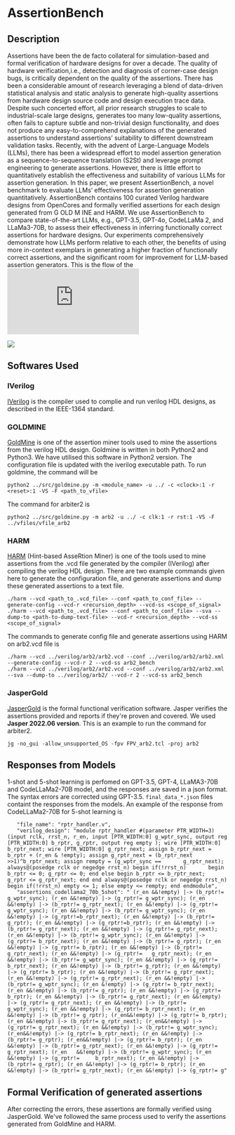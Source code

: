#  AssertionBench

## Description

Assertions have been the de facto collateral for simulation-based and    formal verification of hardware designs for over a decade. The    quality of hardware verification,i.e., detection and diagnosis of    corner-case design bugs, is critically dependent on the quality of    the assertions. There has been a considerable amount of research    leveraging a blend of data-driven statistical analysis and static    analysis to generate high-quality assertions from hardware design    source code and design execution trace data. Despite such concerted    effort, all prior research struggles to scale to industrial-scale    large designs, generates too many low-quality assertions, often fails    to capture subtle and non-trivial design functionality, and does not    produce any easy-to-comprehend explanations of the generated    assertions to understand assertions’ suitability to different    downstream validation tasks. Recently, with the advent of    Large-Language Models (LLMs), there has been a widespread effort to    model assertion generation as a sequence-to-sequence translation    (S2St) and leverage prompt engineering to generate assertions.    However, there is little effort to quantitatively establish the    effectiveness and suitability of various LLMs for assertion    generation. In this paper, we present AssertionBench, a novel    benchmark to evaluate LLMs’ effectiveness for assertion generation    quantitatively. AssertionBench contains 100 curated Verilog hardware    designs from OpenCores and formally verified assertions for each    design generated from G OLD M INE and HARM. We use AssertionBench to    compare state-of-the-art LLMs, e.g., GPT-3.5, GPT-4o, CodeLLaMa 2,    and LLaMa3-70B, to assess their effectiveness in inferring    functionally correct assertions for hardware designs. Our experiments    comprehensively demonstrate how LLMs perform relative to each other,    the benefits of using more in-context exemplars in generating a    higher fraction of functionally correct assertions, and the    significant room for improvement for LLM-based assertion generators.
This is the flow of the ![flow](https://github.com/achieve-lab/assertion_data_for_LLM/blob/main/AssertionBench_Eval.pdf)


<img class="center-block" src="https://github.com/achieve-lab/assertion_data_for_LLM/blob/main/AssertionBench_Eval_page.jpg"></img>

## Softwares Used

### IVerilog
[IVerilog](https://github.com/steveicarus/iverilog) is the compiler used to complie and run verilog HDL designs, as described in the IEEE-1364 standard. 
 
### GOLDMINE
[GoldMine](https://bitbucket.org/debjitp/goldminer/src/master/) is one of the assertion miner tools used to mine the assertions from the verilog HDL design. Goldmine is written in both Python2 and Python3. We have utilised this software in Python2 version. The configuration file is updated with the iverilog executable path. To run goldmine, the command will be

    python2 ../src/goldmine.py -m <module_name> -u ../ -c <clock>:1 -r <reset>:1 -VS -F <path_to_vfile>

The command for arbiter2 is

    python2 ../src/goldmine.py -m arb2 -u ../ -c clk:1 -r rst:1 -VS -F ../vfiles/vfile_arb2

### HARM

[HARM](https://github.com/SamueleGerminiani/harm/tree/main) (Hint-based AsseRtion Miner) is one of the tools used to mine assertions from the .vcd file generated by the compiler (IVerilog) after compiling the verilog HDL design. There are two example commands given here to generate the configuration file, and generate assertions and dump these generated assertions to a text file. 

    ./harm --vcd <path_to_.vcd_file> --conf <path_to_conf_file> --generate-config --vcd-r <recursion_depth> --vcd-ss <scope_of_signal>
    ./harm --vcd <path_to_.vcd_file> --conf <path_to_conf_file> --sva --dump-to <path-to-dump-text-file> --vcd-r <recursion_depth> --vcd-ss <scope_of_signal>
    
 The commands to  generate config file and generate assertions using HARM on arb2.vcd file is

    ./harm --vcd ../verilog/arb2/arb2.vcd --conf ../verilog/arb2/arb2.xml --generate-config --vcd-r 2 --vcd-ss arb2_bench 
    ./harm --vcd ../verilog/arb2/arb2.vcd --conf ../verilog/arb2/arb2.xml --sva --dump-to ../verilog/arb2/ --vcd-r 2 --vcd-ss arb2_bench  

### JasperGold
[JasperGold](https://www.cadence.com/en_US/home/tools/system-design-and-verification/formal-and-static-verification.html) is the formal functional verification software. Jasper verifies the assertions provided and reports if they're proven and covered. We used **Jasper 2022.06 version**.  This is an example to run the command for arbiter2.

    jg -no_gui -allow_unsupported_OS -fpv FPV_arb2.tcl -proj arb2

## Responses from Models
1-shot and 5-shot learning is perfomed on GPT-3.5, GPT-4, LLaMA3-70B and CodeLLaMa2-70B model, and the responses are saved in a json format. The syntax errors are corrected using GPT-3.5. `final_data_*.json` files containt the responses from the models. An example of the response from CodeLLaMa2-70B for 5-shot learning is 

       "file_name": "rptr_handler.v",
       "verilog_design": "module rptr_handler #(parameter PTR_WIDTH=3) (input rclk, rrst_n, r_en, input [PTR_WIDTH:0] g_wptr_sync, output reg [PTR_WIDTH:0] b_rptr, g_rptr, output reg empty ); wire [PTR_WIDTH:0] b_rptr_next; wire [PTR_WIDTH:0] g_rptr_next; assign b_rptr_next = b_rptr + (r_en & !empty); assign g_rptr_next = (b_rptr_next >>1)^b_rptr_next; assign rempty = (g_wptr_sync ==       g_rptr_next); always@(posedge rclk or negedge rrst_n) begin if(!rrst_n)       begin b_rptr <= 0; g_rptr <= 0; end else begin b_rptr <= b_rptr_next;        g_rptr <= g_rptr_next; end end always@(posedge rclk or negedge rrst_n) begin if(!rrst_n) empty <= 1; else empty <= rempty; end endmodule", 
       "assertions_codellama2_70b_5shot": " (r_en &&!empty) |-> (b_rptr!= g_wptr_sync); (r_en &&!empty) |-> (g_rptr!= g_wptr_sync); (r_en &&!empty) |-> (b_rptr!= g_rptr_next); (r_en &&!empty) |-> (g_rptr!= g_wptr_sync); (r_en &&!empty) |-> (b_rptr!= g_wptr_sync); (r_en &&!empty) |-> (g_rptr!=b_rptr_next); (r_en &&!empty) |-> (b_rptr!= g_rptr); (r_en &&!empty) |-> (g_rptr!=b_rptr); (r_en &&!empty) |-> (b_rptr!= g_rptr_next); (r_en &&!empty) |-> (g_rptr!= g_rptr_next); (r_en &&!empty) |-> (b_rptr!= g_wptr_sync); (r_en &&!empty) |-> (g_rptr!= b_rptr_next); (r_en &&!empty) |-> (b_rptr!= g_rptr); (r_en &&!empty) |-> (g_rptr!= b_rptr); (r_en &&!empty) |-> (b_rptr!= g_rptr_next); (r_en &&!empty) |-> (g_rptr!=   g_rptr_next); (r_en &&!empty) |-> (b_rptr!= g_wptr_sync); (r_en &&!empty) |-> (g_rptr!= b_rptr_next); (r_en &&!empty) |-> (b_rptr!= g_rptr); (r_en &&!empty) |-> (g_rptr!= b_rptr); (r_en &&!empty) |-> (b_rptr!= g_rptr_next); (r_en &&!empty) |-> (g_rptr!= g_rptr_next); (r_en &&!empty) |-> (b_rptr!= g_wptr_sync); (r_en &!empty) |-> (g_rptr!= b_rptr_next); (r_en &&!empty) |-> (b_rptr!= g_rptr); (r_en &&!empty) |-> (g_rptr!= b_rptr); (r_en &&!empty) |-> (b_rptr!= g_rptr_next); (r_en &&!empty) |-> (g_rptr!= g_rptr_next); (r_en &&!empty) |-> (b_rptr!= g_wptr_sync); (r_en &&!empty) |-> (g_rptr!= b_rptr_next); (r_en &&!empty) |-> (b_rptr!= g_rptr); (r_en&&!empty) |-> (g_rptr!= b_rptr); (r_en &&!empty) |-> (b_rptr!= g_rptr_next); (r_en&&!empty) |-> (g_rptr!= g_rptr_next); (r_en &&!empty) |-> (b_rptr!= g_wptr_sync); (r_en&&!empty) |-> (g_rptr!= b_rptr_next); (r_en &&!empty) |-> (b_rptr!= g_rptr); (r_en&&!empty) |-> (g_rptr!= b_rptr); (r_en &&!empty) |-> (b_rptr!= g_rptr_next); (r_en &&!empty) |-> (g_rptr!= g_rptr_next); (r_en   &&!empty) |-> (b_rptr!= g_wptr_sync); (r_en &&!empty) |-> (g_rptr!=     b_rptr_next); (r_en &&!empty) |-> (b_rptr!= g_rptr); (r_en &&!empty) |-> (g_rptr!= b_rptr); (r_en &&!empty) |-> (b_rptr!= g_rptr_next); (r_en &&!empty) |-> (g_rptr!= g"


## Formal Verification of generated assertions
After correcting the errors, these assertions are formally verified using JasperGold. We've followed the same process used to verify the assertions generated from GoldMine and HARM. 




<!--stackedit_data:
eyJoaXN0b3J5IjpbMjEwNzIyMDAxMSwtMTMzNjMzMzQ0MCwtMT
UyMjQ1NzE5MCw4NzQzMTMwNzksMTg1ODA4NzUyMSwtMTMwNzY1
MDI5Myw0NDQ0NjQ0NTMsMTIxNTkwNDI2MywtMTg2MTMyOTI5MS
wxNTg1NTQzNzQsNTM4NTI2NjUwLC01MTc1MjksMjUyMTExNjE1
LDcyMTE4MDI0MCwtMTk5Mjg4NDQ5NywxMTUxMDgxMTMwLC0yMT
M2NDg1NiwtNTM2MDQzMzE2LDEwNjcxMDAwNywtMzA3MjY5NTRd
fQ==
-->